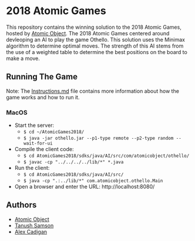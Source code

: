 # 2018 Atomic Games

This repository contains the winning solution to the 2018 Atomic Games, hosted by [Atomic Object](https://atomicobject.com/).  The 2018 Atomic Games centered around devleoping an AI to play the game Othello.  This solution uses the Minimax algorithm to determine optimal moves.  The strength of this AI stems from the use of a weighted table to determine the best positions on the board to make a move.

## Running The Game 

Note: The [Instructions.md](Instructions.md) file contains more information about how the game works and how to run it.

### MacOS

* Start the server: 
  * `$ cd ~/AtomicGames2018/`
  * `$ java -jar othello.jar --p1-type remote --p2-type random --wait-for-ui`
* Compile the client code:
  * `$ cd AtomicGames2018/sdks/java/AI/src/com/atomicobject/othello/`
  * `$ javac -cp "../../../../lib/*" *.java`
* Run the client:
  * `$ cd AtomicGames2018/sdks/java/AI/src/`
  * `$ java -cp ".:../lib/*" com.atomicobject.othello.Main`
* Open a browser and enter the URL: http://localhost:8080/

## Authors

* [Atomic Object](https://atomicobject.com/)
* [Tanush Samson](https://github.com/Tanflare)
* [Alex Cadigan](https://github.com/AlexCadigan)